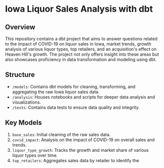 # Iowa Liquor Sales Analysis with dbt

## Overview

This repository contains a dbt project that aims to answer questions related to the impact of COVID-19 on liquor sales in Iowa, market trends, growth analysis of various liquor types, top retailers, and an acquisition's effect on Heaven Hill's growth. The project not only offers insight into these areas but also showcases proficiency in data transformation and modeling using dbt.

## Structure

- `/models`: Contains dbt models for cleaning, transforming, and aggregating the raw Iowa liquor sales data.
- `/analysis`: Houses notebooks and scripts for deeper data analysis and visualizations.
- `/tests`: Contains data tests to ensure data quality and integrity.

## Key Models

1. `base_sales`: Initial cleaning of the raw sales data.
2. `covid_impact`: Analysis on the impact of COVID-19 on overall sales and trends.
3. `liquor_type_growth`: Tracks the growth and market share of various liquor types over time.
4. `top_retailers`: Aggregates sales data by retailer to identify the

